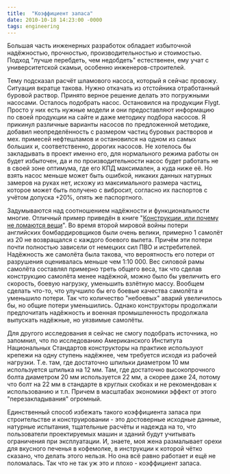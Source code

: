 ```yaml
---
title:  "Коэффициент запаса"
date: 2010-10-18 14:23:00 -0000
tags: engineering
---
```


Большая часть инженерных разработок обладает избыточной надёжностью, прочностью, производительностью и стоимостью. Подход "лучше перебдеть, чем недобдеть" естественен, ему учат с университетской скамьи, особенно инженеров-строителей.

Тему подсказал расчёт шламового насоса, который я сейчас провожу. Ситуация вкратце такова. Нужно откачать из отстойника отработанный буровой раствор. Принято верное решение делать это погружными насосами. Осталось подобрать насос. Остановился на продукции Flygt. Просто у них есть нужные модели и они предоставляют информацию по своей продукции на сайте и даже методику подбора насосов. Я прикинул различные варианты насосов по предложенной методике, добавил неопределённость с размером частиц буровых растворов и мех. примесей нефтешламов и остановился на одном из самых больших и, соответственно, дорогих насосов. Не хотелось бы закладывать в проект именно его, для нормального режима работы он будет избыточен, да и по производительности насос будет работать не в своей зоне оптимума, где его КПД максимален, а куда ниже её. Но взять насос меньше может быть ошибкой, никаких данных натурных замеров на руках нет, исхожу из максимального размера частиц, которое может быть получено с вибросит, согласно их паспортов с учётом допуска +20%, опять же паспортного.

Задумываются над соотношением надёжности и функциональности многие. Отличный пример приведён в книге "[Конструкции, или почему не ломаются вещи](http://vivovoco.ibmh.msk.su/VV/PAPERS/TECHNICS/GORDON/CONT.HTM)". Во время второй мировой войны потери английских бомбардировщиков были очень велики, примерно 1 самолёт из 20 не возвращался с каждого боевого вылета. Причём эти потери почти полностью зависели от немецких сил ПВО и истребителей. Надёжность же самолёта была такова, что вероятность его потери от разрушения оценивалась меньше чем 1:10 000. Вес силовой рамы самолёта составлял примерно треть общего веса, так что сделав конструкцию самолёта менее надёжной, можно было бы увеличить его скорость, боевую нагрузку, уменьшить взлётную массу. Вообщем сделать что-то, что улучшило бы его боевые качества самолёта и уменьшило потери. Так что количество "небоевых" аварий увеличилось бы, но общие потери уменьшились. Однако конструкторы продолжали предпочитать надёжность и военная промышленность продолжала выпускать надёжные, но уязвимые самолёты.

Для другого исследования я сейчас не смогу подобрать источника, но запомнил, что по исследованию Американского Института Национальных Стандартов конструкторы на практике используют крепежи на одну ступень надёжнее, чем требуется исходя из рабочей нагрузки. Т.е. там, где достаточно шпильки диаметром 10 мм используется шпилька на 12 мм. Там, где достаточно высокопрочного болта диаметром 20 мм используется 22 мм, а скорее даже 24, потому что болт на 22 мм в стандарте в круглых скобках и не рекомендован к использованию и т.п. Причем в масштабах экономики эффект от этого "перезакладывания" огромный.

Единственный способ избежать такого коэффициента запаса при строительстве и конструировании - это достоверные исходные данные, натурные испытания, тщательные расчёты и надежда на то, что пользователи проектируемых машин и зданий будут учитывать ограничения при эксплуатации. И, знаете, моя жена размалывает орехи для вкусного печенья в кофемолке, в инструкции к которой чётко сказано, что делать этого нельзя. Но она всё равно работает и ещё не поломалась. Так что не так уж это и плохо - коэффициент запаса.